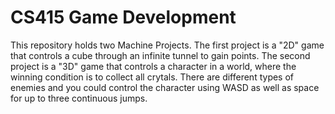 # CS415 Game Development

This repository holds two Machine Projects. 
The first project is a "2D" game that controls a cube through an infinite tunnel to gain points.
The second project is a "3D" game that controls a character in a world, where the winning condition is to collect all crytals. There are different types of enemies and you could control the character using WASD as well as space for up to three continuous jumps.
